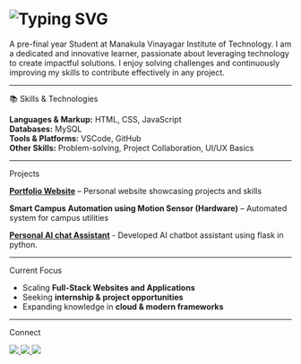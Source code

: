<h1 align="left"><img src="https://readme-typing-svg.demolab.com?font=Times+New+Roman&size=36&pause=1000&color=000080&width=600&lines=I'm+Seetha" alt="Typing SVG"/></h1>
A pre-final year Student at Manakula Vinayagar Institute of Technology.  
I am a dedicated and innovative learner, passionate about leveraging technology to create impactful solutions. I enjoy solving challenges and continuously improving my skills to contribute effectively in any project.  

---

📚 Skills & Technologies

**Languages & Markup:** HTML, CSS, JavaScript  
**Databases:** MySQL  
**Tools & Platforms:** VSCode, GitHub  
**Other Skills:** Problem-solving, Project Collaboration, UI/UX Basics  

---

Projects

**[Portfolio Website](https://seethamurugan.github.io/Portfolio-Website/)** – Personal website showcasing projects and skills  

**Smart Campus Automation using Motion Sensor (Hardware)** – Automated system for campus utilities  

**[Personal AI chat Assistant](https://github.com/Seethamurugan/My_ai_assistant.git)** - Developed AI chatbot assistant using flask in python.

---

Current Focus

- Scaling **Full-Stack Websites and Applications**  
- Seeking **internship & project opportunities**  
- Expanding knowledge in **cloud & modern frameworks**  

---

Connect

<p align="left">
  <a href="https://www.linkedin.com/in/seethamurugan">
    <img src="https://img.shields.io/badge/LinkedIn-blue?style=flat&logo=linkedin&logoColor=white&rounded=true" />
  </a>
  <a href="https://github.com/seethamurugan">
    <img src="https://img.shields.io/badge/GitHub-black?style=flat&logo=github&logoColor=white&rounded=true" />
  </a>
  <a href="mailto:muruganseetha1975@gmail.com">
    <img src="https://img.shields.io/badge/Email-red?style=flat&logo=gmail&logoColor=white&rounded=true" />
  </a>
</p>

